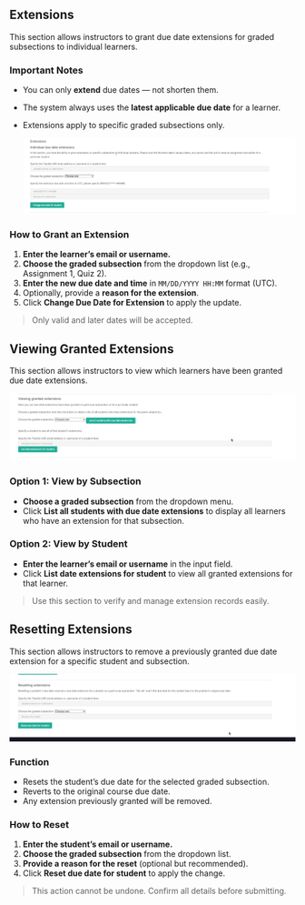 ## Extensions

This section allows instructors to grant due date extensions for graded subsections to individual learners.

### Important Notes

- You can only **extend** due dates — not shorten them.
- The system always uses the **latest applicable due date** for a learner.
- Extensions apply to specific graded subsections only.

  ![admin10](../images/admin14.png)


### How to Grant an Extension

1. **Enter the learner’s email or username.**
2. **Choose the graded subsection** from the dropdown list (e.g., Assignment 1, Quiz 2).
3. **Enter the new due date and time** in `MM/DD/YYYY HH:MM` format (UTC).
4. Optionally, provide a **reason for the extension**.
5. Click **Change Due Date for Extension** to apply the update.

> Only valid and later dates will be accepted.

## Viewing Granted Extensions

This section allows instructors to view which learners have been granted due date extensions.

  ![admin10](../images/admin15.png)

### Option 1: View by Subsection

- **Choose a graded subsection** from the dropdown menu.
- Click **List all students with due date extensions** to display all learners who have an extension for that subsection.

### Option 2: View by Student

- **Enter the learner’s email or username** in the input field.
- Click **List date extensions for student** to view all granted extensions for that learner.

> Use this section to verify and manage extension records easily.

## Resetting Extensions

This section allows instructors to remove a previously granted due date extension for a specific student and subsection.

  ![admin10](../images/admin16.png)


### Function

- Resets the student’s due date for the selected graded subsection.
- Reverts to the original course due date.
- Any extension previously granted will be removed.

### How to Reset

1. **Enter the student’s email or username.**
2. **Choose the graded subsection** from the dropdown list.
3. **Provide a reason for the reset** (optional but recommended).
4. Click **Reset due date for student** to apply the change.

> This action cannot be undone. Confirm all details before submitting.

